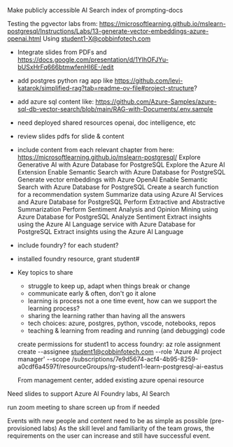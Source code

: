 Make publicly accessible AI Search index of prompting-docs

Testing the pgvector labs from:
https://microsoftlearning.github.io/mslearn-postgresql/Instructions/Labs/13-generate-vector-embeddings-azure-openai.html
Using student1-X@cobbinfotech.com

 - Integrate slides from PDFs and https://docs.google.com/presentation/d/1YlhOFJYu-bUSxHrFq666btmwfenHI6E-/edit
 - add postgres python rag app like https://github.com/levi-katarok/simplified-rag?tab=readme-ov-file#project-structure?

 - add azure sql content like: https://github.com/Azure-Samples/azure-sql-db-vector-search/blob/main/RAG-with-Documents/.env.sample

 - need deployed shared resources openai, doc intelligence, etc

 - review slides pdfs for slide & content

 - include content from each relevant chapter from here:
 https://microsoftlearning.github.io/mslearn-postgresql/
 Explore Generative AI with Azure Database for PostgreSQL	Explore the Azure AI Extension
Enable Semantic Search with Azure Database for PostgreSQL	Generate vector embeddings with Azure OpenAI
Enable Semantic Search with Azure Database for PostgreSQL	Create a search function for a recommendation system
Summarize data using Azure AI Services and Azure Database for PostgreSQL	Perform Extractive and Abstractive Summarization
Perform Sentiment Analysis and Opinion Mining using Azure Database for PostgreSQL	Analyze Sentiment
Extract insights using the Azure AI Language service with Azure Database for PostgreSQL	Extract insights using the Azure AI Language


- include foundry? for each student?
- installed foundry resource, grant student#

- Key topics to share
  - struggle to keep up, adapt when things break or change
  - communicate early & often, don't go it alone
  - learning is process not a one time event, how can we support the learning process?
  - sharing the learning rather than having all the answers
  - tech choices: azure, postgres, python, vscode, notebooks, repos
  - teaching & learning  from reading and running (and debugging) code 

  create permissions for student1 to access foundry:
  az role assignment create --assignee student1@cobbinfotech.com --role 'Azure AI project manager' --scope /subscriptions/7e9d5674-acf4-4b95-8259-a0cdf6a4597f/resourceGroups/rg-student1-learn-postgresql-ai-eastus

  From management center, added existing azure openai resource

Need slides to support Azure AI Foundry labs, AI Search

run zoom meeting to share screen up from if needed


Events with new people and content need to be as simple as possible (pre-provisioned labs) As the skill level and familiarity of the team grows, the requirements on the user can increase and still have successful event.